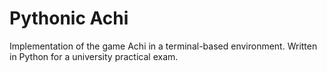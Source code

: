 # Pythonic Achi
Implementation of the game Achi in a terminal-based environment. Written in Python for a university practical exam.